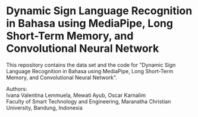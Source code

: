 # Dynamic Sign Language Recognition in Bahasa using MediaPipe, Long Short-Term Memory, and Convolutional Neural Network
This repository contains the data set and the code for "Dynamic Sign Language Recognition in Bahasa using MediaPipe, Long Short-Term Memory, and Convolutional Neural Network". 

Authors:  
Ivana Valentina Lemmuela, Mewati Ayub, Oscar Karnalim  
Faculty of Smart Technology and Engineering, Maranatha Christian University, Bandung, Indonesia  

